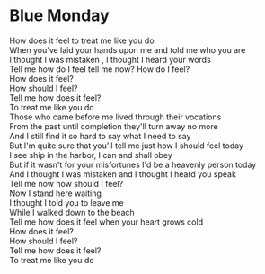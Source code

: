 # Blue Monday

How does it feel to treat me like you do  
When you've laid your hands upon me and told me who you are  
I thought I was mistaken , I thought I heard your words  
Tell me  how do I feel tell me now? How do I feel?  
How does it feel?  
How should I feel?  
Tell me how does it feel?  
To treat me like you do  
Those who came before me lived through their vocations  
From the past until completion they'll turn away no more  
And I still find it so hard to say what I need to say  
But I'm quite sure that you'll tell me just how I should feel today  
I see ship in the harbor, I can and shall obey  
But if it wasn't for your misfortunes I'd be a heavenly person today  
And I thought I was mistaken and I thought I heard you speak  
Tell me now how should I feel?  
Now I stand here waiting  
I thought I told you to leave me  
While I walked down to the beach  
Tell me how does it feel when your heart grows cold  
How does it feel?  
How should I feel?  
Tell me how does it feel?  
To treat me like you do
